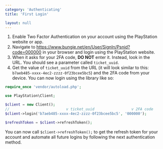 ```yaml
---
category: 'Authenticating'
title: 'First Login'

layout: null
---
```


1. Enable Two Factor Authentication on your account using the PlayStation website or app.
2. Navigate to <https://www.bungie.net/en/User/SignIn/Psnid?code=000000> in your browser and login using the PlayStation website.
3. When it asks for your 2FA code, **DO NOT** enter it. Instead, look in the URL. You should see a parameter called `ticket_uuid`.
4. Get the value of `ticket_uuid` from the URL (it will look similar to this: `b7aeb485-xxxx-4ec2-zzzz-0f23bcee5bc5`) and the 2FA code from your device. You can now login using the library like so:

```php
require_once 'vendor/autoload.php';

use PlayStation\Client;

$client = new Client();
//                          v ticket_uuid                 v 2FA code
$client->login('b7aeb485-xxxx-4ec2-zzzz-0f23bcee5bc5', '000000');

$refreshToken = $client->refreshToken();
```

You can now call `$client->refreshToken();` to get the refresh token for your account and automate all future logins by following the next authentication method.